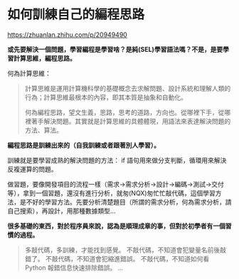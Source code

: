 # 如何訓練自己的編程思路

https://zhuanlan.zhihu.com/p/20949490

**或先要解決一個問題，學習編程是學習啥？是純(SEL)學習語法嗎？不是，是要學習計算思維，編程思路。**

何為計算思維：

> 計算思維是運用計算機科學的基礎概念去求解問題、設計系統和理解人類的行為；計算思維最根本的內容，即其本質是抽象和自動化。
>
> 何為編程思路，望文生義，思路，思考的道路，方向也。從哪裡下手，從哪裡著手解決問題。其實就是計算思維的具體體現，用語法來表達解決問題的方法、算法。

**編程思路是訓練出來的（自我訓練或者跟著別人學習）。**

訓練就是要學習成熟的解決問題的方法： if 語句用來做分支判斷，循環用來解決反複運算的問題。

做習題，要像開發項目的流程一樣（需求→需求分析→設計→編碼→測試→交付等），拿到一個習題，還沒有進行分析，就匆(NQX)匆忙忙敲代碼，這個學習方法，是不好的學習方法。先要分析清楚題目（所謂的需求分析，何為需求分析，請自己搜索），再設計，用那種數據類型…

**很多基礎的東西，對於程序員來說，認為是順理成章的事，但對於初學者有一個習慣的過程。**

> 多敲代碼，多訓練，才能找到感覺。
> 不敲代碼，不知道會犯變量名前後敲錯了。
> 不敲代碼，不知道會犯縮進錯誤。
> 不敲代碼，不知道如何看 Python 報錯信息快速排除錯誤。
> …

